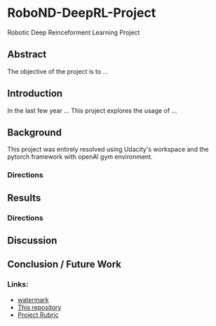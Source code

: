# RoboND-DeepRL-Project
Robotic Deep Reinceforment Learning Project

## Abstract

The objective of the project is to ...

## Introduction

In the last few year ...
This project explores the usage of ...

## Background

This project was entirely resolved using Udacity's workspace and the pytorch framework with openAI gym environment.

### Directions

## Results

### Directions

## Discussion

## Conclusion / Future Work

### Links:
 * [watermark](https://www.watermarquee.com/watermark)
 * [This repository](https://github.com/ladrians/RoboND-DeepRL-Project-P8)
 * [Project Rubric](https://review.udacity.com/#!/rubrics/1439/view)
